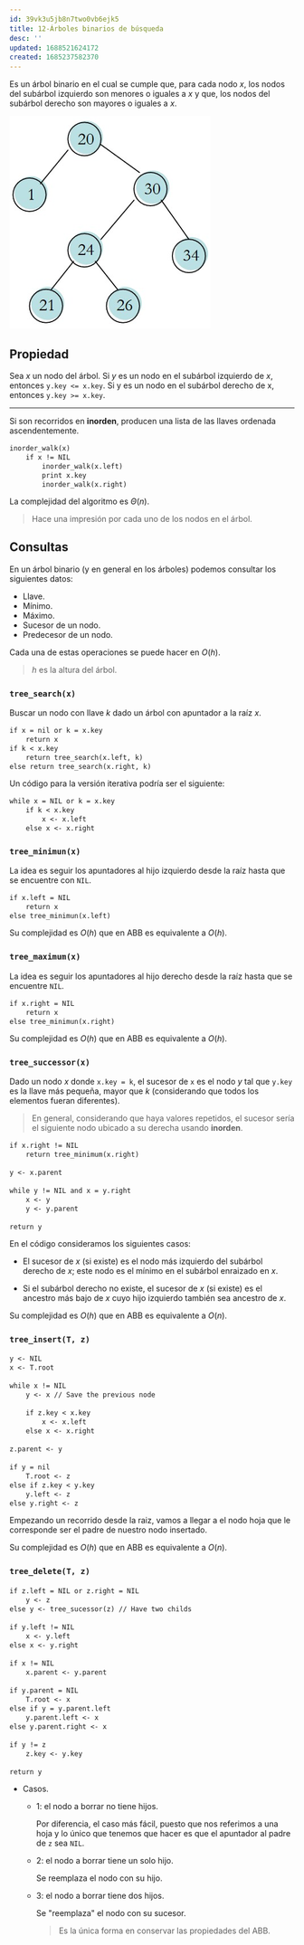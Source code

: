 ```yaml
---
id: 39vk3u5jb8n7two0vb6ejk5
title: 12-Árboles binarios de búsqueda
desc: ''
updated: 1688521624172
created: 1685237582370
---
```


Es un árbol binario en el cual se cumple que, para cada nodo $x$, los nodos del subárbol izquierdo son menores o iguales a $x$ y que, los nodos del subárbol derecho son mayores o iguales a $x$.

![Binary search tree example](./assets/University/An%C3%A1lisis%20y%20dise%C3%B1o%20de%20algoritmos%20I/1_12-1%20Binary_search_tree_example.jpg)

## Propiedad

Sea $x$ un nodo del árbol. Si $y$ es un nodo en el subárbol izquierdo de $x$, entonces `y.key <= x.key`. Si y es un nodo en el subárbol derecho de x, entonces `y.key >= x.key`.

---

Si son recorridos en **inorden**, producen una lista de las llaves ordenada ascendentemente.

```
inorder_walk(x)
	if x != NIL
		inorder_walk(x.left)
		print x.key
		inorder_walk(x.right)
```

La complejidad del algoritmo es $\Theta(n)$.

> Hace una impresión por cada uno de los nodos en el árbol.

## Consultas

En un árbol binario (y en general en los árboles) podemos consultar los siguientes datos:

- Llave.
- Mínimo.
- Máximo.
- Sucesor de un nodo.
- Predecesor de un nodo.

Cada una de estas operaciones se puede hacer en $O(h)$.

> $h$ es la altura del árbol.

### `tree_search(x)`

Buscar un nodo con llave $k$ dado un árbol con apuntador a la raíz $x$.

```
if x = nil or k = x.key
	return x
if k < x.key
	return tree_search(x.left, k)
else return tree_search(x.right, k)
```

Un código para la versión iterativa podría ser el siguiente:

```
while x = NIL or k = x.key
	if k < x.key
		x <- x.left
	else x <- x.right
```

### `tree_minimun(x)`

La idea es seguir los apuntadores al hijo izquierdo desde la raíz hasta que se encuentre con `NIL`.

```
if x.left = NIL
    return x
else tree_minimun(x.left)
```

Su complejidad es $O(h)$ que en ABB es equivalente a $O(h)$.

### `tree_maximum(x)`

La idea es seguir los apuntadores al hijo derecho desde la raíz hasta que se encuentre `NIL`.

```
if x.right = NIL
	return x
else tree_minimun(x.right)
```

Su complejidad es $O(h)$ que en ABB es equivalente a $O(h)$.

### `tree_successor(x)`

Dado un nodo $x$ donde `x.key = k`, el sucesor de `x` es el nodo $y$ tal que `y.key` es la llave más pequeña, mayor que $k$ (considerando que todos los elementos fueran diferentes).

> En general, considerando que haya valores repetidos, el sucesor sería el siguiente nodo ubicado a su derecha usando **inorden**.

```
if x.right != NIL
	return tree_minimum(x.right)

y <- x.parent

while y != NIL and x = y.right
	x <- y
	y <- y.parent

return y
```

En el código consideramos los siguientes casos:

- El sucesor de $x$ (si existe) es el nodo más izquierdo del subárbol derecho de $x$; este nodo es el mínimo en el subárbol enraizado en $x$.

- Si el subárbol derecho no existe, el sucesor de $x$ (si existe) es el ancestro más bajo de $x$ cuyo hijo izquierdo también sea ancestro de $x$.

Su complejidad es $O(h)$ que en ABB es equivalente a $O(n)$.

### `tree_insert(T, z)`

```
y <- NIL
x <- T.root

while x != NIL
	y <- x // Save the previous node

	if z.key < x.key
		x <- x.left
	else x <- x.right

z.parent <- y

if y = nil
	T.root <- z
else if z.key < y.key
	y.left <- z
else y.right <- z
```

Empezando un recorrido desde la raiz, vamos a llegar a el nodo hoja que le corresponde ser el padre de nuestro nodo insertado.

Su complejidad es $O(h)$ que en ABB es equivalente a $O(n)$.

### `tree_delete(T, z)`

```
if z.left = NIL or z.right = NIL
	y <- z
else y <- tree_sucessor(z) // Have two childs

if y.left != NIL
	x <- y.left
else x <- y.right

if x != NIL
	x.parent <- y.parent

if y.parent = NIL
	T.root <- x
else if y = y.parent.left
	y.parent.left <- x
else y.parent.right <- x

if y != z
	z.key <- y.key

return y
```

- Casos.

	- 1: el nodo a borrar no tiene hijos.

		Por diferencia, el caso más fácil, puesto que nos referimos a una hoja y lo único que tenemos que hacer es que el apuntador al padre de `z` sea `NIL`.

	- 2: el nodo a borrar tiene un solo hijo.

		Se reemplaza el nodo con su hijo.

	- 3: el nodo a borrar tiene dos hijos.

		Se "reemplaza" el nodo con su sucesor.

		> Es la única forma en conservar las propiedades del ABB.
